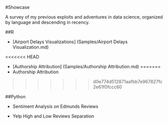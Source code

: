 #Showcase

A survey of my previous exploits and adventures in data science, organized by language and descending in recency. 

##R

* [Airport Delays Visualizations] (Samples/Airport Delays Visualization.md)

<<<<<<< HEAD
* [Authorship Attribution] (Samples/Authorship Attribution.md)
=======
* Authorship Attribution
>>>>>>> d0e774d512871aafbb7e967827fc2e61f0fccc60

##Python
* Sentiment Analysis on Edmunds Reviews

* Yelp High and Low Reviews Separation
